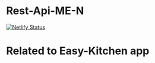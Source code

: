 ﻿# Rest-Api-ME-N
 [![Netlify Status](https://api.netlify.com/api/v1/badges/f92e98df-9c5a-44d0-9d05-796680522f66/deploy-status)](https://app.netlify.com/sites/easykitchenapi/deploys)


# Related to Easy-Kitchen app
